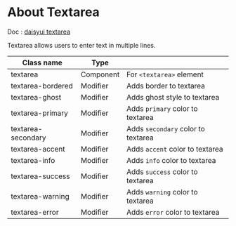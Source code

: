 
# About Textarea

Doc : [daisyui textarea](https://daisyui.com/components/textarea/)

Textarea allows users to enter text in multiple lines.

| Class name         |   Type     |                                    |
|--------------------|------------|------------------------------------|
| textarea 	         | Component  | For `<textarea>` element           |
| textarea-bordered  | Modifier   | Adds border to textarea            |
| textarea-ghost     | Modifier   | Adds ghost style to textarea       |
| textarea-primary   | Modifier   | Adds `primary` color to textarea   |
| textarea-secondary | Modifier   | Adds `secondary` color to textarea |
| textarea-accent    | Modifier   | Adds `accent` color to textarea    |
| textarea-info      | Modifier   | Adds `info` color to textarea      |
| textarea-success   | Modifier   | Adds `success` color to textarea   |
| textarea-warning   | Modifier   | Adds `warning` color to textarea   |
| textarea-error     | Modifier   | Adds `error` color to textarea     |

